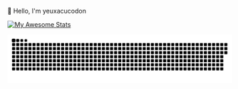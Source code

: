 :wave: Hello, I'm yeuxacucodon

[![My Awesome Stats](https://awesome-github-stats.azurewebsites.net/user-stats/yeuxacucodon?cardType=github&theme=dracula)](https://git.io/awesome-stats-card)

<a href=#><img src="contributions.svg"></a>
